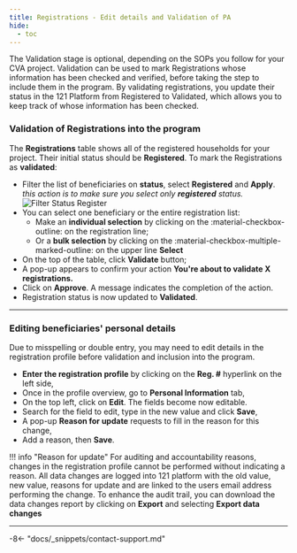 ```yaml
---
title: Registrations - Edit details and Validation of PA
hide:
  - toc
---
```


The Validation stage is optional, depending on the SOPs you follow for your CVA project. Validation can be used to mark Registrations whose information has been checked and verified, before taking the step to include them in the program. By validating registrations, you update their status in the 121 Platform from Registered to Validated, which allows you to keep track of whose information has been checked.

### Validation of Registrations into the program

The **Registrations** table shows all of the registered households for your project. Their initial status should be **Registered**. To mark the Registrations as **validated**:

- Filter the list of beneficiaries on **status**, select **Registered** and **Apply**. *this action is to make sure you select only **registered** status.*![Filter Status Register](../assets/img/RegisteredStatusFilter.png)
- You can select one beneficiary or the entire registration list:
    - Make an **individual selection** by clicking on the :material-checkbox-outline: on the registration line;
    - Or a **bulk selection** by clicking on the :material-checkbox-multiple-marked-outline: on the upper line **Select**
- On the top of the table, click **Validate** button;
- A pop-up appears to confirm your action **You're about to validate X registrations.**
- Click on **Approve**. A message indicates the completion of the action.
- Registration status is now updated to **Validated**.

---

### Editing beneficiaries' personal details

Due to misspelling or double entry, you may need to edit details in the registration profile before validation and inclusion into the program.

- **Enter the registration profile** by clicking on the **Reg. #** hyperlink on the left side,
- Once in the profile overview, go to **Personal Information** tab,
- On the top left, click on **Edit**. The fields become now editable.
- Search for the field to edit, type in the new value and click **Save**,
- A pop-up **Reason for update** requests to fill in the reason for this change,
- Add a reason, then **Save**.

!!! info "Reason for update"
    For auditing and accountability reasons, changes in the registration profile cannot be performed without indicating a reason. All data changes are logged into 121 platform with the old value, new value, reasons for update and are linked to the users email address performing the change.
    To enhance the audit trail, you can download the data changes report by clicking on **Export** and selecting **Export data changes**

---

-8<- "docs/_snippets/contact-support.md"
